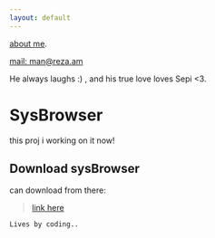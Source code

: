 ```yaml
---
layout: default
---
```


[about me](./about.html).

[mail: man@reza.am](mailto:man@reza.am)

He always laughs :) , and his true love loves Sepi <3.

# SysBrowser

this proj i working on it now!

## Download sysBrowser

can download from there:

> [link here](https://github.com/rezajax/brave-browser)

```
Lives by coding..
```
